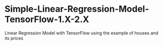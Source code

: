 # Simple-Linear-Regression-Model-TensorFlow-1.X-2.X
Linear Regression Model with TensorFlow using the example of houses and its prices
